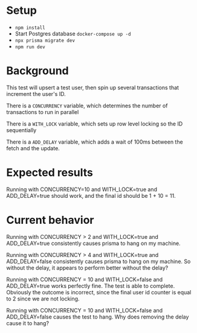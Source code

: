 # Setup

- `npm install`
- Start Postgres database `docker-compose up -d`
- `npx prisma migrate dev`
- `npm run dev`

# Background

This test will upsert a test user, then spin up several transactions that increment the user's ID.

There is a `CONCURRENCY` variable, which determines the number of transactions to run in parallel

There is a `WITH_LOCK` variable, which sets up row level locking so the ID sequentially

There is a `ADD_DELAY` variable, which adds a wait of 100ms between the fetch and the update.

# Expected results

Running with CONCURRENCY=10 and WITH_LOCK=true and ADD_DELAY=true should work, and the final id should be 1 + 10 = 11.

# Current behavior

Running with CONCURRENCY > 2 and WITH_LOCK=true and ADD_DELAY=true consistently causes prisma to hang on my machine.

Running with CONCURRENCY > 4 and WITH_LOCK=true and ADD_DELAY=false consistently causes prisma to hang on my machine. So without the delay, it appears to perform better without the delay?

Running with CONCURRENCY = 10 and WITH_LOCK=false and ADD_DELAY=true works perfectly fine. The test is able to complete. Obviously the outcome is incorrect, since the final user id counter is equal to 2 since we are not locking.

Running with CONCURRENCY = 10 and WITH_LOCK=false and ADD_DELAY=false causes the test to hang. Why does removing the delay cause it to hang?
